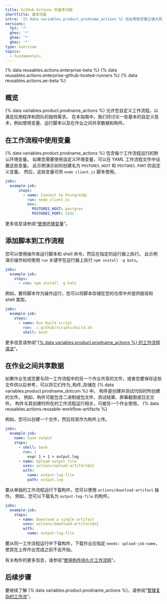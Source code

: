 ```yaml
---
title: GitHub Actions 的基本功能
shortTitle: 基本功能
intro: '{% data variables.product.prodname_actions %} 旨在帮助您建立强大而动态的自动化。 本指南说明如何创建包括环境变量、定制化脚本等的 {% data variables.product.prodname_actions %} 工作流程。'
versions:
  fpt: '*'
  ghes: '*'
  ghae: '*'
  ghec: '*'
type: overview
topics:
  - Fundamentals
---
```


{% data reusables.actions.enterprise-beta %}
{% data reusables.actions.enterprise-github-hosted-runners %}
{% data reusables.actions.ae-beta %}

## 概览

{% data variables.product.prodname_actions %} 允许您自定义工作流程，以满足应用程序和团队的独特需求。 在本指南中，我们将讨论一些基本的自定义技术，例如使用变量、运行脚本以及在作业之间共享数据和构件。

## 在工作流程中使用变量

{% data variables.product.prodname_actions %} 包含每个工作流程运行的默认环境变量。 如果您需要使用自定义环境变量，可以在 YAML 工作流程文件中设置这些变量。 此示例演示如何创建名为 `POSTGRES_HOST` 和 `POSTGRES_PORT` 的自定义变量。 然后，这些变量可供 `node client.js` 脚本使用。

```yaml
jobs:
  example-job:
      steps:
        - name: Connect to PostgreSQL
          run: node client.js
          env:
            POSTGRES_HOST: postgres
            POSTGRES_PORT: 5432
```

更多信息请参阅“[使用环境变量](/actions/configuring-and-managing-workflows/using-environment-variables)”。

## 添加脚本到工作流程

您可以使用操作来运行脚本和 shell 命令，然后在指定的运行器上执行。 此示例演示操作如何使用 `run` 关键字在运行器上执行 `npm install -g bats`。

```yaml
jobs:
  example-job:
    steps:
      - run: npm install -g bats
```

例如，要将脚本作为操作运行，您可以将脚本存储在您的仓库中并提供路径和 shell 类型。

```yaml
jobs:
  example-job:
    steps:
      - name: Run build script
        run: ./.github/scripts/build.sh
        shell: bash
```

更多信息请参阅“[{% data variables.product.prodname_actions %} 的工作流程语法](/actions/reference/workflow-syntax-for-github-actions#jobsjob_idstepsrun)”。

## 在作业之间共享数据

如果作业生成您要与同一工作流程中的另一个作业共享的文件，或者您要保存这些文件供以后参考，可以将它们作为_构件_存储在 {% data variables.product.prodname_dotcom %} 中。 构件是创建并测试代码时所创建的文件。 例如，构件可能包含二进制或包文件、测试结果、屏幕截图或日志文件。 构件与其创建时所在的工作流程运行相关，可被另一个作业使用。 {% data reusables.actions.reusable-workflow-artifacts %}

例如，您可以创建一个文件，然后将其作为构件上传。

```yaml
jobs:
  example-job:
    name: Save output
    steps:
      - shell: bash
        run: |
          expr 1 + 1 > output.log
      - name: Upload output file
        uses: actions/upload-artifact@v2
        with:
          name: output-log-file
          path: output.log
```

要从单独的工作流程运行下载构件，您可以使用 `actions/download-artifact` 操作。 例如，您可以下载名为 `output-log-file` 的构件。

```yaml
jobs:
  example-job:
    steps:
      - name: Download a single artifact
        uses: actions/download-artifact@v2
        with:
          name: output-log-file
```

要从同一工作流程运行中下载构件，下载作业应指定 `needs: upload-job-name`，使其在上传作业完成之前不会开始。

有关构件的更多信息，请参阅“[使用构件持久化工作流程](/actions/configuring-and-managing-workflows/persisting-workflow-data-using-artifacts)”。

## 后续步骤

要继续了解 {% data variables.product.prodname_actions %}，请参阅“[管理复杂的工作流](/actions/learn-github-actions/managing-complex-workflows)”。
